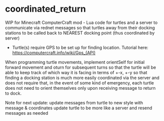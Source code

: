 # coordinated_return

WIP for Minecraft ComputerCraft mod - Lua code for turtles and a server to communicate via rednet messages so that turtles away from their docking stations to be called back to NEAREST docking point (thus coordinated by server)

- Turtle(s) require GPS to be set up for finding location. Tutorial here: https://computercraft.info/wiki/Gps_(API)

When programming turtle movements, implement orientSelf for initial forward movement and oturn for subsequent turns so that the turtle will be able to keep track of which way it is facing in terms of +-x, +-y so that finding a docking station is much more easily coordinated via the server and does not require that, in the event of some kind of emergency, each turtle does not need to orient themselves only upon receiving message to return to dock.

Note for next update:
update messages from turtle to new style with message & coordinates
update turtle to be more like a server and resend messages as needed
